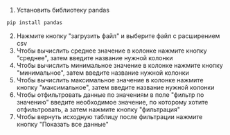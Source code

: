 1) Установить библиотеку pandas
```bash
pip install pandas
```
2) Нажмите кнопку "загрузить файл" и выберите файл с расширением csv
3) Чтобы вычислить среднее значение в колонке нажмите кнопку "среднее", затем введите название нужной колонки
4) Чтобы вычислить минимальное значение в колонке нажмите кнопку "минимальное", затем введите название нужной колонки
5) Чтобы вычислить максимальное значение в колонке нажмите кнопку "максимальное", затем введите название нужной колонки
6) Чтобы отфильтровать данные по значениям в поле "фильтр по значению" введите необходимое значение, по которому хотите отфильтровать, а затем нажмите кнопку "фильтрация"
7) Чтобы вернуть исходную таблицу после фильтрации нажмите кнопку "Показать все данные"